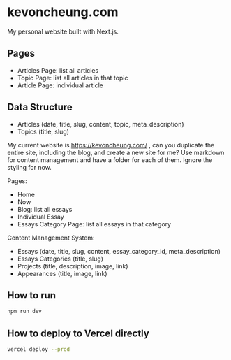 # kevoncheung.com

My personal website built with Next.js.

## Pages

- Articles Page: list all articles
- Topic Page: list all articles in that topic
- Article Page: individual article

## Data Structure

- Articles (date, title, slug, content, topic, meta_description)
- Topics (title, slug)

My current website is https://kevoncheung.com/ , can you duplicate the entire site, including the blog, and create a new site for me? Use markdown for content management and have a folder for each of them. Ignore the styling for now.

Pages:
- Home
- Now
- Blog: list all essays
- Individual Essay
- Essays Category Page: list all essays in that category

Content Management System:
- Essays (date, title, slug, content, essay_category_id, meta_description)
- Essays Categories (title, slug)
- Projects (title, description, image, link)
- Appearances (title, image, link)



## How to run

```bash
npm run dev
```

## How to deploy to Vercel directly

```bash
vercel deploy --prod
```

